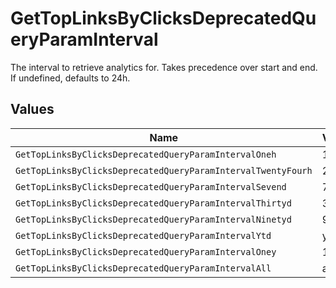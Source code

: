 # GetTopLinksByClicksDeprecatedQueryParamInterval

The interval to retrieve analytics for. Takes precedence over start and end. If undefined, defaults to 24h.


## Values

| Name                                                         | Value                                                        |
| ------------------------------------------------------------ | ------------------------------------------------------------ |
| `GetTopLinksByClicksDeprecatedQueryParamIntervalOneh`        | 1h                                                           |
| `GetTopLinksByClicksDeprecatedQueryParamIntervalTwentyFourh` | 24h                                                          |
| `GetTopLinksByClicksDeprecatedQueryParamIntervalSevend`      | 7d                                                           |
| `GetTopLinksByClicksDeprecatedQueryParamIntervalThirtyd`     | 30d                                                          |
| `GetTopLinksByClicksDeprecatedQueryParamIntervalNinetyd`     | 90d                                                          |
| `GetTopLinksByClicksDeprecatedQueryParamIntervalYtd`         | ytd                                                          |
| `GetTopLinksByClicksDeprecatedQueryParamIntervalOney`        | 1y                                                           |
| `GetTopLinksByClicksDeprecatedQueryParamIntervalAll`         | all                                                          |